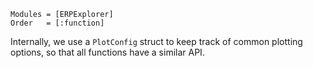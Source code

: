 ```@autodocs
Modules = [ERPExplorer]
Order   = [:function]
```

Internally, we use a `PlotConfig` struct to keep track of common plotting options, so that all functions have a similar API.
